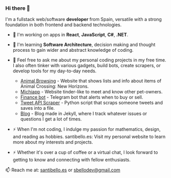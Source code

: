 ### Hi there 👋
I'm a fullstack web/software **developer** from Spain, versatile with a strong foundation in both frontend and backend technologies.

- 🔭 I'm working on apps in **React**, **JavaScript**, **C#**, **.NET**.
- 🌱 I'm learning **Software Architecture**, decision making and thought process to gain wider and abstract knowledge of coding.

- 💬 Feel free to ask me about my personal coding projects in my free time. I also often tinker with various gadgets, build bots, create scrapers, or develop tools for my day-to-day needs.
  - [Animal Browsing](https://github.com/sbellodev/animalbrowsing) - Website that shows lists and info about items of Animal Crossing: New Horizons.
  - [Michiapp](https://github.com/sbellodev/michiapp) - Website tinder-like to meet and know other pet-owners.
  - [Finance bot](https://github.com/sbellodev/finbot) - Telegram bot that alerts when to buy or sell.
  - [Tweet API Scraper](https://github.com/sbellodev/tweetapi) - Python script that scraps someone tweets and saves into a file.
  - [Blog](https://github.com/sbellodev/blog) - Blog made in Jekyll, where I track whatever issues or questions I get a lot of times.
  
- ⚡ When I'm not coding, I indulge my passion for mathematics, design, and reading as hobbies.
        santibello.es: Visit my personal website to learn more about my interests and projects.

- ⚡ Whether it's over a cup of coffee or a virtual chat, I look forward to getting to know and connecting with fellow enthusiasts.

📫 Reach me at: [santibello.es](https://www.santibello.es) or [sbellodev@gmail.com](sbellodev@gmail.com)
